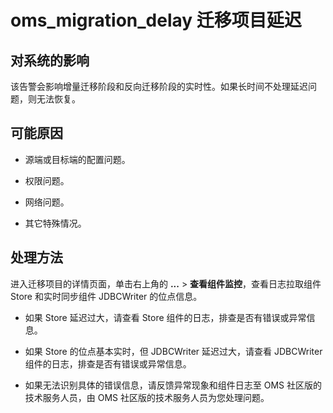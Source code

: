 # oms_migration_delay 迁移项目延迟

## 对系统的影响

该告警会影响增量迁移阶段和反向迁移阶段的实时性。如果长时间不处理延迟问题，则无法恢复。

## 可能原因

* 源端或目标端的配置问题。

* 权限问题。

* 网络问题。

* 其它特殊情况。

## 处理方法

进入迁移项目的详情页面，单击右上角的 **...** \> **查看组件监控**，查看日志拉取组件 Store 和实时同步组件 JDBCWriter 的位点信息。

* 如果 Store 延迟过大，请查看 Store 组件的日志，排查是否有错误或异常信息。

* 如果 Store 的位点基本实时，但 JDBCWriter 延迟过大，请查看 JDBCWriter 组件的日志，排查是否有错误或异常信息。

* 如果无法识别具体的错误信息，请反馈异常现象和组件日志至 OMS 社区版的技术服务人员，由 OMS 社区版的技术服务人员为您处理问题。
